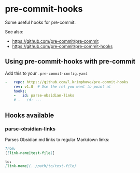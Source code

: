 # pre-commit-hooks

Some useful hooks for pre-commit.

See also:
- https://github.com/pre-commit/pre-commit
- https://github.com/pre-commit/pre-commit-hooks

## Using pre-commit-hooks with pre-commit

Add this to your `.pre-commit-config.yaml`

```yaml
-   repo: https://github.com/l.krimphove/pre-commit-hooks
    rev: v1.0  # Use the ref you want to point at
    hooks:
    -   id: parse-obsidian-links
    # -   id: ...
```

## Hooks available

### parse-obsidian-links
Parses Obsidian.md links to regular Markdown links:
```markdown
from:
[[link-name|test-file]]

to:
[link-name](../path/to/test-file)
```
